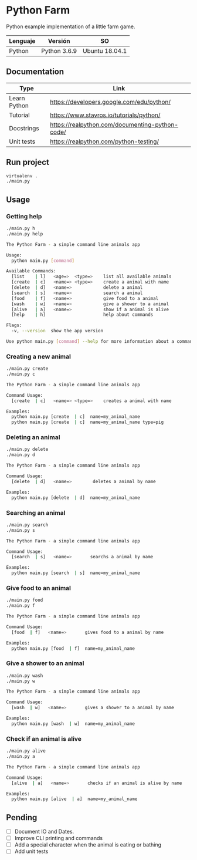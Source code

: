 
# Python Farm
Python example implementation of a little farm game.

| Lenguaje | Versión        | SO                |
| -------- | -------------- | ----------------- |
| Python   | Python 3.6.9   | Ubuntu 18.04.1    |

## Documentation

| Type          | Link                                           |
| ------------- | ---------------------------------------------- |
| Learn Python  | https://developers.google.com/edu/python/      |
| Tutorial      | https://www.stavros.io/tutorials/python/       |
| Docstrings    | https://realpython.com/documenting-python-code/|
| Unit tests    | https://realpython.com/python-testing/         |

## Run project
```bash
virtualenv .
./main.py
```

## Usage
### Getting help
```bash
./main.py h
./main.py help

The Python Farm - a simple command line animals app

Usage:
  python main.py [command]

Available Commands:
  [list    | l]   <age=>  <type=>    list all available animals
  [create  | c]   <name=> <type=>    create a animal with name
  [delete  | d]   <name=>            delete a animal
  [search  | s]   <name=>            search a animal
  [food    | f]   <name=>            give food to a animal
  [wash    | w]   <name=>            give a shower to a animal
  [alive   | a]   <name=>            show if a animal is alive
  [help    | h]                      help about commands

Flags:
  -v, --version  show the app version

Use python main.py [command] --help for more information about a command.
```

### Creating a new animal
```bash
./main.py create
./main.py c

The Python Farm - a simple command line animals app

Command Usage:
  [create  | c]   <name=> <type=>    creates a animal with name

Examples:
  python main.py [create  | c]  name=my_animal_name
  python main.py [create  | c]  name=my_animal_name type=pig
```

### Deleting an animal
```bash
./main.py delete
./main.py d

The Python Farm - a simple command line animals app

Command Usage:
  [delete  | d]   <name=>        deletes a animal by name

Examples:
  python main.py [delete  | d]  name=my_animal_name
```

### Searching an animal
```bash
./main.py search
./main.py s

The Python Farm - a simple command line animals app

Command Usage:
  [search  | s]   <name=>       searchs a animal by name

Examples:
  python main.py [search  | s]  name=my_animal_name
```

### Give food to an animal
```bash
./main.py food
./main.py f

The Python Farm - a simple command line animals app

Command Usage:
  [food  | f]   <name=>       gives food to a animal by name

Examples:
  python main.py [food  | f]  name=my_animal_name
```

### Give a shower to an animal
```bash
./main.py wash
./main.py w

The Python Farm - a simple command line animals app

Command Usage:
  [wash  | w]   <name=>       gives a shower to a animal by name

Examples:
  python main.py [wash  | w]  name=my_animal_name
```

### Check if an animal is alive
```bash
./main.py alive
./main.py a

The Python Farm - a simple command line animals app

Command Usage:
  [alive  | a]   <name=>       checks if an animal is alive by name

Examples:
  python main.py [alive  | a]  name=my_animal_name
```

## Pending
- [ ] Document IO and Dates.
- [ ] Improve CLI printing and commands
- [ ] Add a special character when the animal is eating or bathing
- [ ] Add unit tests
